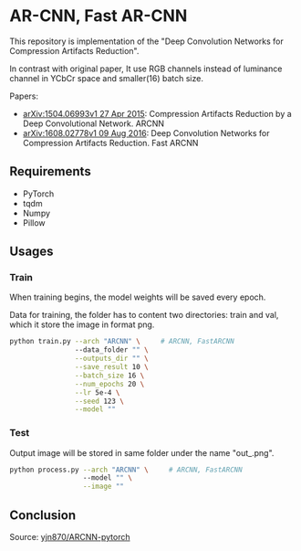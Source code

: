# AR-CNN, Fast AR-CNN

This repository is implementation of the "Deep Convolution Networks for Compression Artifacts Reduction".

In contrast with original paper, It use RGB channels instead of luminance channel in YCbCr space and smaller(16) batch size.

Papers:
- [arXiv:1504.06993v1 27 Apr 2015](https://arxiv.org/pdf/1504.06993.pdf): Compression Artifacts Reduction by a Deep Convolutional Network. ARCNN
- [arXiv:1608.02778v1 09 Aug 2016](https://arxiv.org/pdf/1608.02778.pdf): Deep Convolution Networks for Compression Artifacts Reduction. Fast ARCNN

## Requirements
- PyTorch
- tqdm
- Numpy
- Pillow

## Usages

### Train

When training begins, the model weights will be saved every epoch.

Data for training, the folder has to content two directories: train and val,
which it store the image in format png.

```bash
python train.py --arch "ARCNN" \     # ARCNN, FastARCNN
                --data_folder "" \
                --outputs_dir "" \
                --save_result 10 \
                --batch_size 16 \
                --num_epochs 20 \
                --lr 5e-4 \
                --seed 123 \
                --model ""
```

### Test

Output image will be stored in same folder under the name "out_<name>.png".

```bash
python process.py --arch "ARCNN" \     # ARCNN, FastARCNN
                  --model "" \
                  --image ""
```

## Conclusion

Source: [yjn870/ARCNN-pytorch](https://github.com/yjn870/ARCNN-pytorch)
